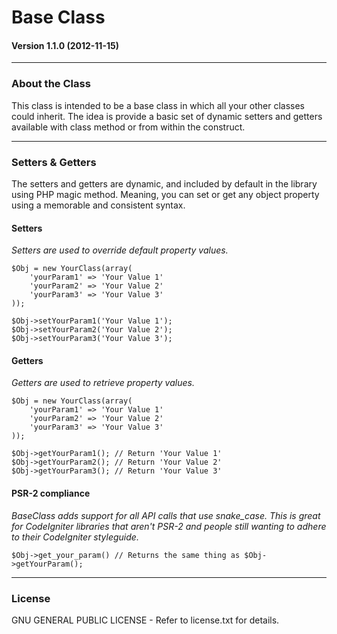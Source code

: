 # Base Class

#### Version 1.1.0 (2012-11-15)

---

### About the Class

This class is intended to be a base class in which all your other classes could inherit. The idea is provide a basic set of dynamic setters and getters available with class method or from within the construct.

---

### Setters & Getters

The setters and getters are dynamic, and included by default in the library using PHP magic method. Meaning, you can set or get any object property using a memorable and consistent syntax.

#### Setters

*Setters are used to override default property values.*

	$Obj = new YourClass(array(
	    'yourParam1' => 'Your Value 1'
	    'yourParam2' => 'Your Value 2'
	    'yourParam3' => 'Your Value 3'
	));

	$Obj->setYourParam1('Your Value 1');
	$Obj->setYourParam2('Your Value 2');
	$Obj->setYourParam3('Your Value 3'); 

#### Getters

*Getters are used to retrieve property values.*

	$Obj = new YourClass(array(
	    'yourParam1' => 'Your Value 1'
	    'yourParam2' => 'Your Value 2'
	    'yourParam3' => 'Your Value 3'
	));

	$Obj->getYourParam1(); // Return 'Your Value 1'
	$Obj->getYourParam2(); // Return 'Your Value 2'
	$Obj->getYourParam3(); // Return 'Your Value 3' 

#### PSR-2 compliance

*BaseClass adds support for all API calls that use snake_case. This is great for CodeIgniter libraries that aren't PSR-2 and people still wanting to adhere to their CodeIgniter styleguide.*

	$Obj->get_your_param() // Returns the same thing as $Obj->getYourParam();

---

### License

GNU GENERAL PUBLIC LICENSE - Refer to license.txt for details.